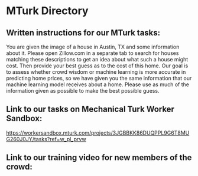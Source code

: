 # MTurk Directory
## Written instructions for our MTurk tasks:
You are given the image of a house in Austin, TX and some information about it. Please open Zillow.com in a separate tab to search for houses matching these descriptions to get an idea about what such a house might cost. Then provide your best guess as to the cost of this home.
Our goal is to assess whether crowd wisdom or machine learning is more accurate in predicting home prices, so we have given you the same information that our machine learning model receives about a home. Please use as much of the information given as possible to make the best possible guess.
## Link to our tasks on Mechanical Turk Worker Sandbox: 
https://workersandbox.mturk.com/projects/3JGBBKK86DUQPPL9G6T8MUG260J0JY/tasks?ref=w_pl_prvw
## Link to our training video for new members of the crowd:


